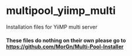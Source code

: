 # multipool_yiimp_multi
Installation files for YiiMP multi server

#### These files do nothing on their own please go to https://github.com/MorGn/Multi-Pool-Installer
